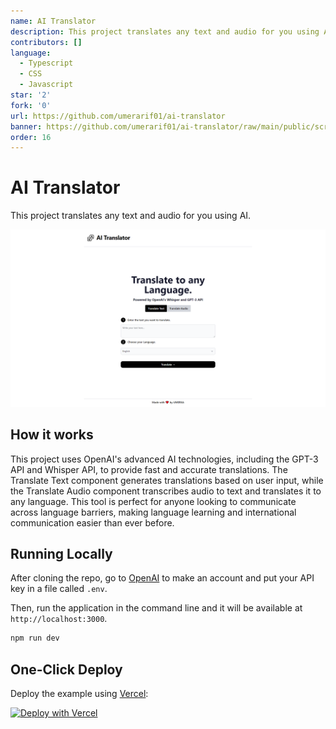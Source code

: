 ```yaml
---
name: AI Translator
description: This project translates any text and audio for you using AI.
contributors: []
language:
  - Typescript
  - CSS
  - Javascript
star: '2'
fork: '0'
url: https://github.com/umerarif01/ai-translator
banner: https://github.com/umerarif01/ai-translator/raw/main/public/screenshot.png
order: 16
---
```


# AI Translator

This project translates any text and audio for you using AI.

![AI Translator](./public/screenshot.png)

## How it works

This project uses OpenAI's advanced AI technologies, including the GPT-3 API and Whisper API, to provide fast and accurate translations. The Translate Text component generates translations based on user input, while the Translate Audio component transcribes audio to text and translates it to any language. This tool is perfect for anyone looking to communicate across language barriers, making language learning and international communication easier than ever before.

## Running Locally

After cloning the repo, go to [OpenAI](https://beta.openai.com/account/api-keys) to make an account and put your API key in a file called `.env`.

Then, run the application in the command line and it will be available at `http://localhost:3000`.

```bash
npm run dev
```

## One-Click Deploy

Deploy the example using [Vercel](https://vercel.com?utm_source=github&utm_medium=readme&utm_campaign=vercel-examples):

[![Deploy with Vercel](https://vercel.com/button)](https://vercel.com/new/clone?repository-url=https://github.com/umerarif01/ai-translator&env=OPENAI_API_KEY&project-name=ai-translator&repo-name=ai-translator)
